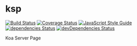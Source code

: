 # ksp

[![Build Status](https://travis-ci.org/Gerhut/ksp.svg?branch=master)](https://travis-ci.org/Gerhut/ksp)
[![Coverage Status](https://coveralls.io/repos/github/Gerhut/ksp/badge.svg?branch=master)](https://coveralls.io/github/Gerhut/ksp?branch=master)
[![JavaScript Style Guide](https://img.shields.io/badge/code%20style-standard-brightgreen.svg)](http://standardjs.com/)
[![dependencies Status](https://david-dm.org/Gerhut/ksp/status.svg)](https://david-dm.org/Gerhut/ksp)
[![devDependencies Status](https://david-dm.org/Gerhut/ksp/dev-status.svg)](https://david-dm.org/Gerhut/ksp?type=dev)

Koa Server Page
